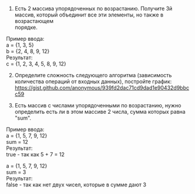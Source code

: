 1. Есть 2 массива упорядоченных по возрастанию. Получите 3й массив, который объединит все эти элементы, но также в возрастающем  
порядке.  

  Пример ввода:  
  a = {1, 3, 5}  
  b = {2, 4, 8, 9, 12}  
  Результат:  
  c = {1, 2, 3, 4, 5, 8, 9, 12}  

2. Определите сложность следующего алгоритма (зависимость количества операций от входных данных), постройте график:  
https://gist.github.com/anonymous/939fd2dac71cd9dad1e90432d9bbcc59  

3. Есть массив с числами упорядоченными по возрастанию, нужно определить есть ли в этом массиве 2 числа, сумма которых равна "sum".  

  Пример ввода:  
  a = {1, 5, 7, 9, 12}  
  sum = 12  
  Результат:  
  true - так как 5 + 7 = 12  

  a = {1, 5, 7, 9, 12}  
  sum = 3  
  Результат:  
  false - так как нет двух чисел, которые в сумме дают 3  
